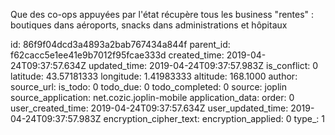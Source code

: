 Que des co-ops appuyées par l'état récupère tous les business "rentes" : boutiques dans aéroports, snacks dans administrations et hôpitaux 

id: 86f9f04dcd3a4893a2bab767434a844f
parent_id: f62cacc5e1ee41e9b7012f95fcae333d
created_time: 2019-04-24T09:37:57.634Z
updated_time: 2019-04-24T09:37:57.983Z
is_conflict: 0
latitude: 43.57181333
longitude: 1.41983333
altitude: 168.1000
author: 
source_url: 
is_todo: 0
todo_due: 0
todo_completed: 0
source: joplin
source_application: net.cozic.joplin-mobile
application_data: 
order: 0
user_created_time: 2019-04-24T09:37:57.634Z
user_updated_time: 2019-04-24T09:37:57.983Z
encryption_cipher_text: 
encryption_applied: 0
type_: 1
